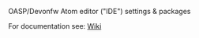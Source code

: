 OASP/Devonfw Atom editor ("IDE") settings & packages

For documentation see: [Wiki](https://github.com/oasp/oasp-atom-ide/wiki)
